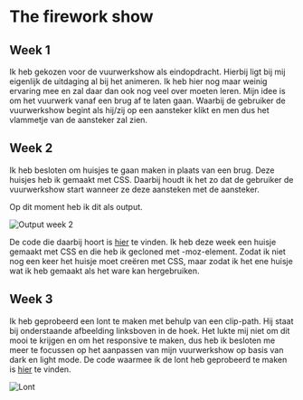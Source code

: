 # The firework show

## Week 1

Ik heb gekozen voor de vuurwerkshow als eindopdracht. Hierbij ligt bij mij eigenlijk de uitdaging al bij het animeren. Ik heb hier nog maar weinig ervaring mee en zal daar dan ook nog veel over moeten leren.
Mijn idee is om het vuurwerk vanaf een brug af te laten gaan. Waarbij de gebruiker de vuurwerkshow begint als hij/zij op een aansteker klikt en men dus het vlammetje van de aansteker zal zien.

## Week 2
 
Ik heb besloten om huisjes te gaan maken in plaats van een brug. Deze huisjes heb ik gemaakt met CSS. Daarbij houdt ik het zo dat de gebruiker de vuurwerkshow start wanneer ze deze aansteken met de aansteker. 

Op dit moment heb ik dit als output.

![Output week 2](https://github.com/lottekoblens/firework/blob/main/images/output-week2.gif)

De code die daarbij hoort is [hier](https://github.com/lottekoblens/firework/tree/7e25ad32dd8fed5ba19809d0b007007ab873ff3a) te vinden.
Ik heb deze week een huisje gemaakt met CSS en die heb ik gecloned met -moz-element. Zodat ik niet nog een keer het huisje moet creëren met CSS, maar zodat ik het ene huisje wat ik heb gemaakt als het ware kan hergebruiken.

## Week 3

Ik heb geprobeerd een lont te maken met behulp van een clip-path. Hij staat bij onderstaande afbeelding linksboven in de hoek. Het lukte mij niet om dit mooi te krijgen en om het responsive te maken, dus heb ik besloten me meer te focussen op het aanpassen van mijn vuurwerkshow op basis van dark en light mode. De code waarmee ik de lont heb geprobeerd te maken is [hier](https://github.com/lottekoblens/firework/tree/ea8bfd307162d1b89cb57bdf4170a9a0d01844b6) te vinden.

![Lont]()
